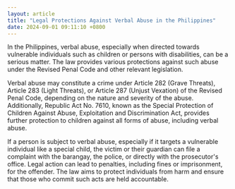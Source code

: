 ```yaml
---
layout: article
title: "Legal Protections Against Verbal Abuse in the Philippines"
date: 2024-09-01 09:11:10 +0800
---
```


<p>In the Philippines, verbal abuse, especially when directed towards vulnerable individuals such as children or persons with disabilities, can be a serious matter. The law provides various protections against such abuse under the Revised Penal Code and other relevant legislation.</p><p>Verbal abuse may constitute a crime under Article 282 (Grave Threats), Article 283 (Light Threats), or Article 287 (Unjust Vexation) of the Revised Penal Code, depending on the nature and severity of the abuse. Additionally, Republic Act No. 7610, known as the Special Protection of Children Against Abuse, Exploitation and Discrimination Act, provides further protection to children against all forms of abuse, including verbal abuse.</p><p>If a person is subject to verbal abuse, especially if it targets a vulnerable individual like a special child, the victim or their guardian can file a complaint with the barangay, the police, or directly with the prosecutor's office. Legal action can lead to penalties, including fines or imprisonment, for the offender. The law aims to protect individuals from harm and ensure that those who commit such acts are held accountable.</p>